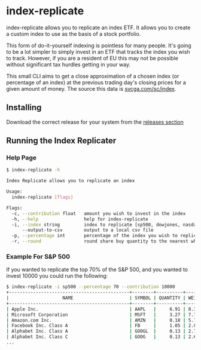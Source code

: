 # index-replicate

index-replicate allows you to replicate an index ETF. It allows you to create a custom index to use as the basis of a stock portfolio.

This form of do-it-yourself indexing is pointless for many people. It's going to be a lot simpler to simply invest in an ETF that tracks the index you wish to track. However, if you are a resident of EU this may not be possible without significant tax hurdles getting in your way.

This small CLI aims to get a close approximation of a chosen index (or percentage of an index) at the previous trading day's closing prices for a given amount of money. The source this data is [svcga.com/sc/index](https://svcga.com/sc/index).

## Installing

Download the correct release for your system from the [releases section](https://github.com/brogand93/index-replicate/releases)

## Running the Index Replicater

### Help Page

```bash
$ index-replicate -h

Index Replicate allows you to replicate an index

Usage:
  index-replicate [flags]

Flags:
  -c, --contribution float   amount you wish to invest in the index
  -h, --help                 help for index-replicate
  -i, --index string         index to replicate [sp500, dowjones, nasdaq100] (default "sp500")
      --output-to-csv        output to a local csv file
  -p, --percentage int       percentage of the index you wish to replicate (default 100)
  -r, --round                round share buy quantity to the nearest whole share
```

### Example For S&P 500

If you wanted to replicate the top 70% of the S&P 500, and you wanted to invest 10000 you could run the following:

```bash
$ index-replicate -i sp500 --percentage 70 --contribution 10000
+---------------------------------------------+--------+----------+--------+-----------+
|                    NAME                     | SYMBOL | QUANTITY | WEIGHT |   VALUE   |
+---------------------------------------------+--------+----------+--------+-----------+
| Apple Inc.                                  | AAPL   |     6.91 | 8.37 % | 836.84 $  |
| Microsoft Corporation                       | MSFT   |     3.27 | 7.70 % | 769.73 $  |
| Amazon.com Inc.                             | AMZN   |     0.18 | 5.70 % | 570.13 $  |
| Facebook Inc. Class A                       | FB     |     1.05 | 2.83 % | 282.68 $  |
| Alphabet Inc. Class A                       | GOOGL  |     0.13 | 2.71 % | 271.14 $  |
| Alphabet Inc. Class C                       | GOOG   |     0.13 | 2.64 % | 263.56 $  |
...
```
